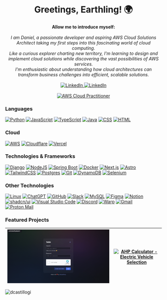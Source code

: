 <h1 align="center">Greetings, Earthling! 🌍</h1>

<p align="center">
    <b>Allow me to introduce myself:</b><br><br>
    <i>
        I am Daniel, a passionate developer and aspiring AWS Cloud Solutions Architect taking my first steps into this fascinating world of cloud computing.<br>
        Like a curious explorer charting new territory, I'm learning to design and implement cloud solutions while discovering the vast possibilities of AWS services.<br>
        I'm enthusiastic about understanding how cloud architectures can transform business challenges into efficient, scalable solutions.<br>
    </i><br>
    <a href="https://www.linkedin.com/in/dcastillogi">
        <img src="https://img.shields.io/badge/LinkedIn-0A66C2?logo=linkedin&logoColor=fff" alt="LinkedIn">
    </a>
    <a href="mailto:daniel@dcastillogi.com">
        <img src="https://img.shields.io/badge/Email-EA4335?logo=gmail&logoColor=fff" alt="LinkedIn">
    </a>
    <br><br>
    <a href="https://www.credly.com/badges/dd17f5c2-a9a7-44d7-9e02-b12ec3a309f1/">
        <img src="https://images.credly.com/size/340x340/images/00634f82-b07f-4bbd-a6bb-53de397fc3a6/image.png" width="200" height="200" alt="AWS Cloud Practitioner">
    </a>
</p>

### Languages

[![Python](https://img.shields.io/badge/Python-3776AB?logo=python&logoColor=fff)](#)
[![JavaScript](https://img.shields.io/badge/JavaScript-F7DF1E?logo=javascript&logoColor=000)](#)
[![TypeScript](https://img.shields.io/badge/TypeScript-3178C6?logo=typescript&logoColor=fff)](#)
[![Java](https://img.shields.io/badge/Java-%23ED8B00.svg?logo=openjdk&logoColor=white)](#)
[![CSS](https://img.shields.io/badge/CSS-1572B6?logo=css3&logoColor=fff)](#)
[![HTML](https://img.shields.io/badge/HTML-%23E34F26.svg?logo=html5&logoColor=white)](#)

### Cloud

[![AWS](https://img.shields.io/badge/AWS-%23FF9900.svg?logo=amazon-web-services&logoColor=white)](#)
[![Cloudflare](https://img.shields.io/badge/Cloudflare-F38020?logo=Cloudflare&logoColor=white)](#)
[![Vercel](https://img.shields.io/badge/Vercel-%23000000.svg?logo=vercel&logoColor=white)](#)

### Technologies & Frameworks

[![Django](https://img.shields.io/badge/Django-%23092E20.svg?logo=django&logoColor=white)](#)
[![NodeJS](https://img.shields.io/badge/Node.js-6DA55F?logo=node.js&logoColor=white)](#)
[![Spring Boot](https://img.shields.io/badge/Spring%20Boot-6DB33F?logo=springboot&logoColor=fff)](#)
[![Docker](https://img.shields.io/badge/Docker-2496ED?logo=docker&logoColor=fff)](#)
[![Next.js](https://img.shields.io/badge/Next.js-black?logo=next.js&logoColor=white)](#)
[![Astro](https://img.shields.io/badge/Astro-BC52EE?logo=astro&logoColor=fff)](#)
[![TailwindCSS](https://img.shields.io/badge/Tailwind%20CSS-%2338B2AC.svg?logo=tailwind-css&logoColor=white)](#)
[![Postgres](https://img.shields.io/badge/Postgres-%23316192.svg?logo=postgresql&logoColor=white)](#)
[![Git](https://img.shields.io/badge/Git-F05032?logo=git&logoColor=fff)](#)
[![DynamoDB](https://img.shields.io/badge/DynamoDB-4053D6?logo=amazondynamodb&logoColor=fff)](#)
[![Selenium](https://img.shields.io/badge/Selenium-43B02A?logo=selenium&logoColor=fff)](#)

### Other Technologies

[![Linux](https://img.shields.io/badge/Linux-FCC624?logo=linux&logoColor=black)](#)
[![ChatGPT](https://img.shields.io/badge/ChatGPT-74aa9c?logo=openai&logoColor=white)](#)
[![GitHub](https://img.shields.io/badge/GitHub-%23121011.svg?logo=github&logoColor=white)](#)
[![Slack](https://img.shields.io/badge/Slack-4A154B?logo=slack&logoColor=fff)](#)
[![MySQL](https://img.shields.io/badge/MySQL-4479A1?logo=mysql&logoColor=fff)](#)
[![Figma](https://img.shields.io/badge/Figma-F24E1E?logo=figma&logoColor=white)](#)
[![Notion](https://img.shields.io/badge/Notion-000?logo=notion&logoColor=fff)](#)
[![shadcn/ui](https://img.shields.io/badge/shadcn%2Fui-000?logo=shadcnui&logoColor=fff)](#)
[![Visual Studio Code](https://custom-icon-badges.demolab.com/badge/Visual%20Studio%20Code-0078d7.svg?logo=vsc&logoColor=white)](#)
[![Discord](https://img.shields.io/badge/Discord-%235865F2.svg?&logo=discord&logoColor=white)](#)
[![Warp](https://img.shields.io/badge/Warp-01A4FF?logo=warp&logoColor=fff)](#)
[![Gmail](https://img.shields.io/badge/Gmail-D14836?logo=gmail&logoColor=white)](#)
[![Proton Mail](https://img.shields.io/badge/Proton%20Mail-6D4AFF?logo=protonmail&logoColor=fff)](#)

### Featured Projects

| [![Webhook Table: Effortless data storage via webhooks](https://raw.githubusercontent.com/dcastillogi/table/main/preview.jpg)](https://github.com/dcastillogi/table) | [![AHP Calculator - Electric Vehicle Selection](https://ahp.dcastillogi.com/images/screenshot.jpg)](https://github.com/dcastillogi/ahp) |
| -------------------------------------------------------------------------------------------------------------------------------------------------------------------- | --------------------------------------------------------------------------------------------------------------------------------------- |

![dcastillogi](https://komarev.com/ghpvc/?username=dcastillogi&color=brightgreen)
